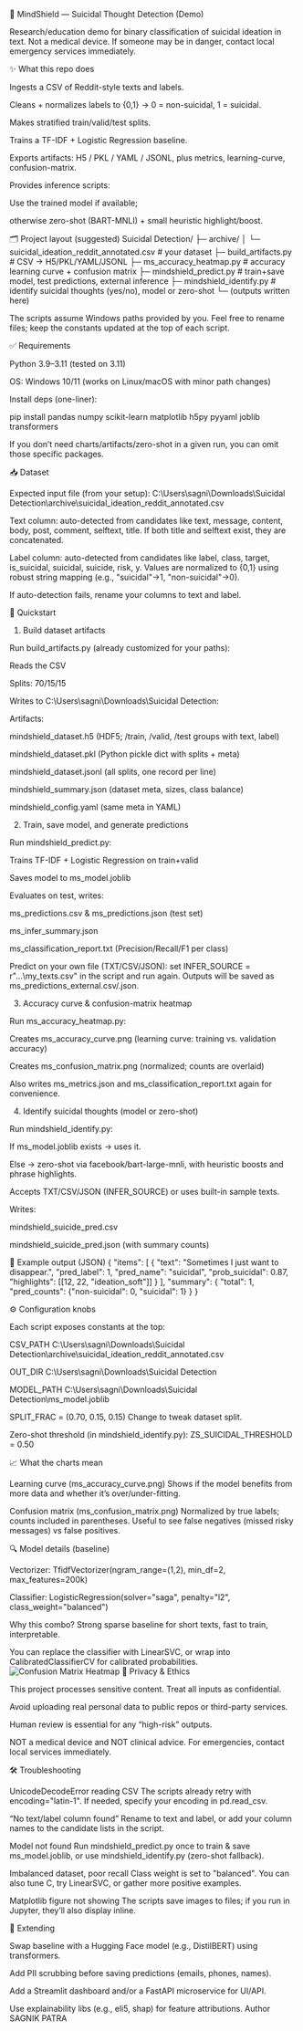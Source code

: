 🧠 MindShield — Suicidal Thought Detection (Demo)

Research/education demo for binary classification of suicidal ideation in text.
Not a medical device. If someone may be in danger, contact local emergency services immediately.

✨ What this repo does

Ingests a CSV of Reddit-style texts and labels.

Cleans + normalizes labels to {0,1} → 0 = non-suicidal, 1 = suicidal.

Makes stratified train/valid/test splits.

Trains a TF-IDF + Logistic Regression baseline.

Exports artifacts: H5 / PKL / YAML / JSONL, plus metrics, learning-curve, confusion-matrix.

Provides inference scripts:

Use the trained model if available;

otherwise zero-shot (BART-MNLI) + small heuristic highlight/boost.

🗂 Project layout (suggested)
Suicidal Detection/
├─ archive/
│  └─ suicidal_ideation_reddit_annotated.csv      # your dataset
├─ build_artifacts.py                             # CSV → H5/PKL/YAML/JSONL
├─ ms_accuracy_heatmap.py                         # accuracy learning curve + confusion matrix
├─ mindshield_predict.py                          # train+save model, test predictions, external inference
├─ mindshield_identify.py                         # identify suicidal thoughts (yes/no), model or zero-shot
└─ (outputs written here)


The scripts assume Windows paths provided by you. Feel free to rename files; keep the constants updated at the top of each script.

✅ Requirements

Python 3.9–3.11 (tested on 3.11)

OS: Windows 10/11 (works on Linux/macOS with minor path changes)

Install deps (one-liner):

pip install pandas numpy scikit-learn matplotlib h5py pyyaml joblib transformers


If you don’t need charts/artifacts/zero-shot in a given run, you can omit those specific packages.

📥 Dataset

Expected input file (from your setup):
C:\Users\sagni\Downloads\Suicidal Detection\archive\suicidal_ideation_reddit_annotated.csv

Text column: auto-detected from candidates like text, message, content, body, post, comment, selftext, title.
If both title and selftext exist, they are concatenated.

Label column: auto-detected from candidates like label, class, target, is_suicidal, suicidal, suicide, risk, y.
Values are normalized to {0,1} using robust string mapping (e.g., "suicidal"→1, "non-suicidal"→0).

If auto-detection fails, rename your columns to text and label.

🚀 Quickstart
1) Build dataset artifacts

Run build_artifacts.py (already customized for your paths):

Reads the CSV

Splits: 70/15/15

Writes to C:\Users\sagni\Downloads\Suicidal Detection\:

Artifacts:

mindshield_dataset.h5 (HDF5; /train, /valid, /test groups with text, label)

mindshield_dataset.pkl (Python pickle dict with splits + meta)

mindshield_dataset.jsonl (all splits, one record per line)

mindshield_summary.json (dataset meta, sizes, class balance)

mindshield_config.yaml (same meta in YAML)

2) Train, save model, and generate predictions

Run mindshield_predict.py:

Trains TF-IDF + Logistic Regression on train+valid

Saves model to ms_model.joblib

Evaluates on test, writes:

ms_predictions.csv & ms_predictions.json (test set)

ms_infer_summary.json

ms_classification_report.txt (Precision/Recall/F1 per class)

Predict on your own file (TXT/CSV/JSON): set INFER_SOURCE = r"...\my_texts.csv" in the script and run again.
Outputs will be saved as ms_predictions_external.csv/.json.

3) Accuracy curve & confusion-matrix heatmap

Run ms_accuracy_heatmap.py:

Creates ms_accuracy_curve.png (learning curve: training vs. validation accuracy)

Creates ms_confusion_matrix.png (normalized; counts are overlaid)

Also writes ms_metrics.json and ms_classification_report.txt again for convenience.

4) Identify suicidal thoughts (model or zero-shot)

Run mindshield_identify.py:

If ms_model.joblib exists → uses it.

Else → zero-shot via facebook/bart-large-mnli, with heuristic boosts and phrase highlights.

Accepts TXT/CSV/JSON (INFER_SOURCE) or uses built-in sample texts.

Writes:

mindshield_suicide_pred.csv

mindshield_suicide_pred.json (with summary counts)

🧪 Example output (JSON)
{
  "items": [
    {
      "text": "Sometimes I just want to disappear.",
      "pred_label": 1,
      "pred_name": "suicidal",
      "prob_suicidal": 0.87,
      "highlights": [[12, 22, "ideation_soft"]]
    }
  ],
  "summary": {
    "total": 1,
    "pred_counts": {"non-suicidal": 0, "suicidal": 1}
  }
}

⚙️ Configuration knobs

Each script exposes constants at the top:

CSV_PATH
C:\Users\sagni\Downloads\Suicidal Detection\archive\suicidal_ideation_reddit_annotated.csv

OUT_DIR
C:\Users\sagni\Downloads\Suicidal Detection

MODEL_PATH
C:\Users\sagni\Downloads\Suicidal Detection\ms_model.joblib

SPLIT_FRAC = (0.70, 0.15, 0.15)
Change to tweak dataset split.

Zero-shot threshold (in mindshield_identify.py):
ZS_SUICIDAL_THRESHOLD = 0.50

📈 What the charts mean

Learning curve (ms_accuracy_curve.png)
Shows if the model benefits from more data and whether it’s over/under-fitting.

Confusion matrix (ms_confusion_matrix.png)
Normalized by true labels; counts included in parentheses.
Useful to see false negatives (missed risky messages) vs false positives.

🔍 Model details (baseline)

Vectorizer: TfidfVectorizer(ngram_range=(1,2), min_df=2, max_features=200k)

Classifier: LogisticRegression(solver="saga", penalty="l2", class_weight="balanced")

Why this combo? Strong sparse baseline for short texts, fast to train, interpretable.

You can replace the classifier with LinearSVC, or wrap into CalibratedClassifierCV for calibrated probabilities.
![Confusion Matrix Heatmap](ms_accuracy_curve.png)
🔐 Privacy & Ethics

This project processes sensitive content. Treat all inputs as confidential.

Avoid uploading real personal data to public repos or third-party services.

Human review is essential for any “high-risk” outputs.

NOT a medical device and NOT clinical advice. For emergencies, contact local services immediately.

🛠 Troubleshooting

UnicodeDecodeError reading CSV
The scripts already retry with encoding="latin-1". If needed, specify your encoding in pd.read_csv.

“No text/label column found”
Rename to text and label, or add your column names to the candidate lists in the script.

Model not found
Run mindshield_predict.py once to train & save ms_model.joblib, or use mindshield_identify.py (zero-shot fallback).

Imbalanced dataset, poor recall
Class weight is set to "balanced". You can also tune C, try LinearSVC, or gather more positive examples.

Matplotlib figure not showing
The scripts save images to files; if you run in Jupyter, they’ll also display inline.

🧩 Extending

Swap baseline with a Hugging Face model (e.g., DistilBERT) using transformers.

Add PII scrubbing before saving predictions (emails, phones, names).

Add a Streamlit dashboard and/or a FastAPI microservice for UI/API.

Use explainability libs (e.g., eli5, shap) for feature attributions.
Author
SAGNIK PATRA
